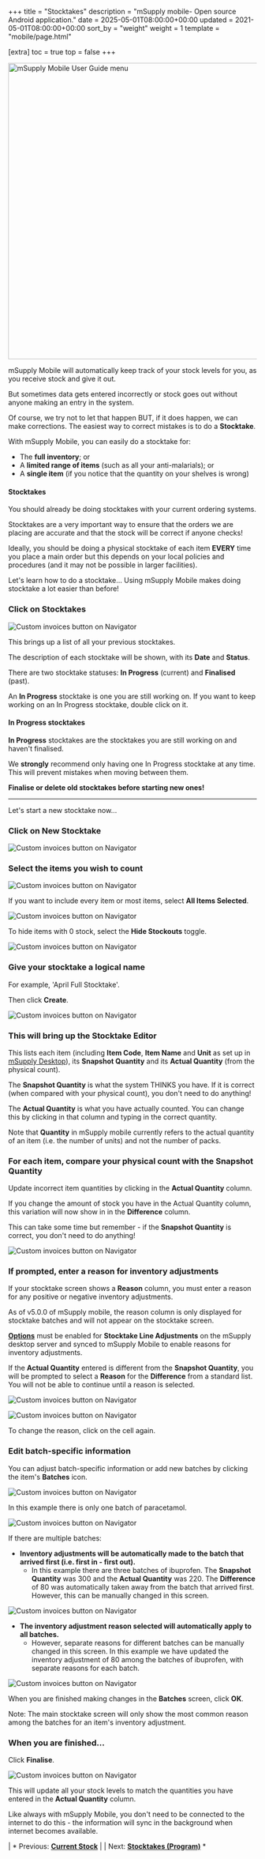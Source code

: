 +++
title = "Stocktakes"
description = "mSupply mobile- Open source Android application."
date = 2025-05-01T08:00:00+00:00
updated = 2021-05-01T08:00:00+00:00
sort_by = "weight"
weight = 1
template = "mobile/page.html"

[extra]
toc = true
top = false
+++

[<img src="/_media/banner_mobile_userguide.png?w=600&amp;tok=9b9def" class="media" loading="lazy" title="mSupply Mobile User Guide menu" alt="mSupply Mobile User Guide menu" width="600" />](/en:mobile:user_guide)

mSupply Mobile will automatically keep track of your stock levels for you, as you receive stock and give it out. 

But sometimes data gets entered incorrectly or stock goes out without anyone making an entry in the system. 

Of course, we try not to let that happen BUT, if it does happen, we can make corrections. The easiest way to correct mistakes is to do a **Stocktake**.

With mSupply Mobile, you can easily do a stocktake for:

  * The **full inventory**; or
  * A **limited range of items** (such as all your anti-malarials); or
  * A **single item** (if you notice that the quantity on your shelves is wrong) 
#### Stocktakes

<div class="note">

You should already be doing stocktakes with your current ordering systems. 

Stocktakes are a very important way to ensure that the orders we are placing are accurate and that the stock will be correct if anyone checks!

Ideally, you should be doing a physical stocktake of each item **EVERY** time you place a main order but this depends on your local policies and procedures (and it may not be possible in larger facilities). 

</div>


Let's learn how to do a stocktake… Using mSupply Mobile makes doing stocktake a lot easier than before!

### Click on Stocktakes

![Custom invoices button on Navigator](/mobile/images/stocktake_general.png)

This brings up a list of all your previous stocktakes.

The description of each stocktake will be shown, with its **Date** and **Status**.

There are two stocktake statuses: **In Progress** (current) and **Finalised** (past).

<div class="tip">

An **In Progress** stocktake is one you are still working on. If you want to keep working on an In Progress stocktake, double click on it.
#### In Progress stocktakes

**In Progress** stocktakes are the stocktakes you are still working on and haven't finalised. 

We **strongly** recommend only having one In Progress stocktake at any time. This will prevent mistakes when moving between them.

**Finalise or delete old stocktakes before starting new ones!**

</div>

----
Let's start a new stocktake now…

### Click on New Stocktake

![Custom invoices button on Navigator](/mobile/images/stocktake_new.png)

### Select the items you wish to count

![Custom invoices button on Navigator](/mobile/images/stocktake_general_select_items.png)

If you want to include every item or most items, select **All Items Selected**.

![Custom invoices button on Navigator](/mobile/images/stocktake_general_select_items2.png)

To hide items with 0 stock, select the **Hide Stockouts** toggle.

![Custom invoices button on Navigator](/mobile/images/stocktake_general_select_items3.png)

### Give your stocktake a logical name

For example, 'April Full Stocktake'.

Then click **Create**. 

![Custom invoices button on Navigator](/mobile/images/stocktake_general_name.png)

### This will bring up the Stocktake Editor

This lists each item (including **Item Code**, **Item Name** and **Unit** as set up in [mSupply Desktop](https://docs.msupply.org.nz/items:adding_a_new_item)), its **Snapshot Quantity** and its **Actual Quantity** (from the physical count). 

The **Snapshot Quantity** is what the system THINKS you have. If it is correct (when compared with your physical count), you don't need to do anything!

The **Actual Quantity** is what you have actually counted. You can change this by clicking in that column and typing in the correct quantity.

Note that **Quantity** in mSupply mobile currently refers to the actual quantity of an item (i.e. the number of units) and not the number of packs.

### For each item, compare your physical count with the Snapshot Quantity

Update incorrect item quantities by clicking in the **Actual Quantity** column.

If you change the amount of stock you have in the Actual Quantity column, this variation will now show in in the **Difference** column. 

This can take some time but remember - if the **Snapshot Quantity** is correct, you don't need to do anything! 

![Custom invoices button on Navigator](/mobile/images/stocktake_snapshot.png)

### If prompted, enter a reason for inventory adjustments

If your stocktake screen shows a **Reason** column, you must enter a reason for any positive or negative inventory adjustments.

As of v5.0.0 of mSupply mobile, the reason column is only displayed for stocktake batches and will not appear on the stocktake screen.

<div class="tip">

**[Options](https://docs.msupply.org.nz/preferences:options)** must be enabled for **Stocktake Line Adjustments** on the mSupply desktop server and synced to mSupply Mobile to enable reasons for inventory adjustments. 

</div>

If the **Actual Quantity** entered is different from the **Snapshot Quantity**, you will be prompted to select a **Reason** for the **Difference** from a standard list. You will not be able to continue until a reason is selected.

![Custom invoices button on Navigator](/mobile/images/stocktake_adjustment_reason.png)

![Custom invoices button on Navigator](/mobile/images/stocktake_difference_reason.png)

To change the reason, click on the cell again.

### Edit batch-specific information

You can adjust batch-specific information or add new batches by clicking the item's **Batches** icon. 

![Custom invoices button on Navigator](/mobile/images/stocktake_batches_info.png)

In this example there is only one batch of paracetamol. 

![Custom invoices button on Navigator](/mobile/images/stocktake_batches_info2.png)

If there are multiple batches:

  * **Inventory adjustments will be automatically made to the batch that arrived first (i.e. first in - first out).**
    * In this example there are three batches of ibuprofen. The **Snapshot Quantity** was 300 and the **Actual Quantity** was 220. The **Difference** of 80 was automatically taken away from the batch that arrived first. However, this can be manually changed in this screen.

![Custom invoices button on Navigator](/mobile/images/stocktake_batches_multiple.png)

  * **The inventory adjustment reason selected will automatically apply to all batches.** 
    * However, separate reasons for different batches can be manually changed in this screen. In this example we have updated the inventory adjustment of 80 among the batches of ibuprofen, with separate reasons for each batch. 

![Custom invoices button on Navigator](/mobile/images/stocktake_batches_multiple2.png)

When you are finished making changes in the **Batches** screen, click **OK**. 

Note: The main stocktake screen will only show the most common reason among the batches for an item's inventory adjustment.

### When you are finished...

Click **Finalise**.

![Custom invoices button on Navigator](/mobile/images/stocktake_finalize2.png)

This will update all your stock levels to match the quantities you have entered in the **Actual Quantity** column.

Like always with mSupply Mobile, you don't need to be connected to the internet to do this - the information will sync in the background when internet becomes available.

|  *  Previous:  **[Current Stock](/en:mobile:user_guide:current_stock)** | | Next: **[Stocktakes (Program)](/en:mobile:user_guide:stocktakes_program)** *  

